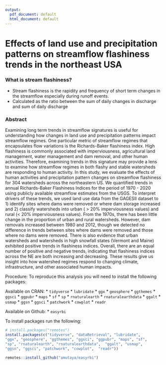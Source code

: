 ```yaml
---
output:
  pdf_document: default
  html_document: default
---
```


# Effects of land use and precipitation patterns on streamflow flashiness trends in the northeast USA

### What is stream flashiness?

- Stream flashiness is the rapidity and frequency of short term changes
  in the streamflow especially during runoff events.
- Calculated as the ratio between the sum of daily changes in discharge
  and sum of daily discharge

### Abstract

Examining long term trends in streamflow signatures is useful for
understanding how changes in land use and precipitation patterns impact
streamflow regimes. One particular metric of streamflow regimes that
encapsulates flow variations is the Richards-Baker flashiness index.
High flashiness is commonly associated with imperviousness, agricultural
land management, water management and dam removal, and other human
activities. Therefore, examining trends in this signature may provide a
lens to examine how streamflow regimes in both flashy and stable
watersheds are responding to human activity. In this study, we evaluate
the effects of human activities and precipitation pattern changes on
streamflow flashiness for 304 watersheds across the northeastern US. We
quantified trends in annual Richards-Baker Flashiness Indices for the
period of 1970 - 2020 using publicly available streamflow estimates from
the USGS. To interpret drivers of these trends, we used land use data
from the GAGESII dataset to 1) identify sites where dams were removed or
where dam storage increased and 2) classify watersheds into urban ( \>
20% imperviousness values) and rural (\< 20% imperviousness values).
From the 1970s, there has been little change in the proportion of urban
and rural watersheds. However, dam removals increased between 1980 and
2012, though we detected no difference in trends between sites where
dams were removed and those where no dams were removed. There is also
evidence that urban watersheds and watersheds in high snowfall states
(Vermont and Maine) exhibited positive trends in flashiness indices.
Overall, there are an equal number of positive and negative trends,
indicating that flashiness indices across the NE are both increasing and
decreasing. These results give us insight into how watershed regimes
respond to changing climate, infrastructure, and other associated human
impacts.

Procedure: To reproduce this analysis you will need to install the
following packages:

Available on CRAN: \* `tidyverse` \* `lubridate` \* `ggx` \* `geosphere`
\* `ggthemes` \* `ggsci` \* `ggpubr` \* `maps` \* `sf` \* `sp` \*
`rnaturalearth` \* `rnaturalearthdata` \* `ggalt` \* `usmap` \* `ggsn`
\* `ggsci` \* `patchwork` \* `cowplot` \* `readr`

Available on Github: \* `easyrbi`

To install packages run the following:

``` r
# install.packages("remotes") 
install.packages(c("tidyverse", "dataRetrieval", "lubridate", 
"ggx", "geosphere", "ggthemes", "ggsci", "ggpubr", "maps", "sf",
"sp", "rnaturalearth", "rnaturalearthdata",  "ggalt", "usmap",
"ggsn", "ggsci", "patchwork", "cowplot",  "readr"))

remotes::install_github("amutaya/easyrbi")
```
